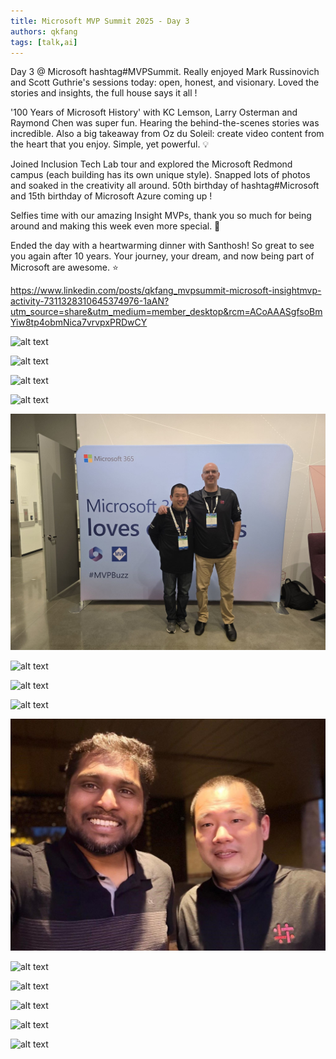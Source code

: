 ```yaml
---
title: Microsoft MVP Summit 2025 - Day 3
authors: qkfang
tags: [talk,ai]
---
```


Day 3 @ Microsoft hashtag#MVPSummit. Really enjoyed Mark Russinovich and Scott Guthrie's sessions today: open, honest, and visionary. Loved the stories and insights, the full house says it all !

'100 Years of Microsoft History' with KC Lemson, Larry Osterman and Raymond Chen was super fun. Hearing the behind-the-scenes stories was incredible. Also a big takeaway from Oz du Soleil: create video content from the heart that you enjoy. Simple, yet powerful. 💡

Joined Inclusion Tech Lab tour and explored the Microsoft Redmond campus (each building has its own unique style). Snapped lots of photos and soaked in the creativity all around. 50th birthday of hashtag#Microsoft and 15th birthday of Microsoft Azure coming up !

Selfies time with our amazing Insight MVPs, thank you so much for being around and making this week even more special. 🙌 

Ended the day with a heartwarming dinner with Santhosh! So great to see you again after 10 years. Your journey, your dream, and now being part of Microsoft are awesome. ⭐

https://www.linkedin.com/posts/qkfang_mvpsummit-microsoft-insightmvp-activity-7311328310645374976-1aAN?utm_source=share&utm_medium=member_desktop&rcm=ACoAAASgfsoBmYiw8tp4obmNica7vrvpxPRDwCY

![alt text](20250327-microsoft-mvp-summit-2025-day3-1.png)

![alt text](20250327-microsoft-mvp-summit-2025-day3-2.png)

![alt text](20250327-microsoft-mvp-summit-2025-day3-3.png)

![alt text](20250327-microsoft-mvp-summit-2025-day3-4.png)

![alt text](20250327-microsoft-mvp-summit-2025-day3-5.png)

![alt text](20250327-microsoft-mvp-summit-2025-day3-6.png)

![alt text](20250327-microsoft-mvp-summit-2025-day3-7.png)

![alt text](20250327-microsoft-mvp-summit-2025-day3-8.png)

![alt text](20250327-microsoft-mvp-summit-2025-day3-9.png)

![alt text](20250327-microsoft-mvp-summit-2025-day3-10.png)

![alt text](20250327-microsoft-mvp-summit-2025-day3-11.png)

![alt text](20250327-microsoft-mvp-summit-2025-day3-12.png)

![alt text](20250327-microsoft-mvp-summit-2025-day3-13.png)

![alt text](20250327-microsoft-mvp-summit-2025-day3-14.png)




